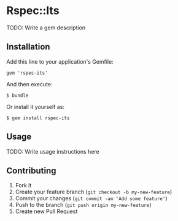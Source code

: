 # Rspec::Its

TODO: Write a gem description

## Installation

Add this line to your application's Gemfile:

    gem 'rspec-its'

And then execute:

    $ bundle

Or install it yourself as:

    $ gem install rspec-its

## Usage

TODO: Write usage instructions here

## Contributing

1. Fork it
2. Create your feature branch (`git checkout -b my-new-feature`)
3. Commit your changes (`git commit -am 'Add some feature'`)
4. Push to the branch (`git push origin my-new-feature`)
5. Create new Pull Request

